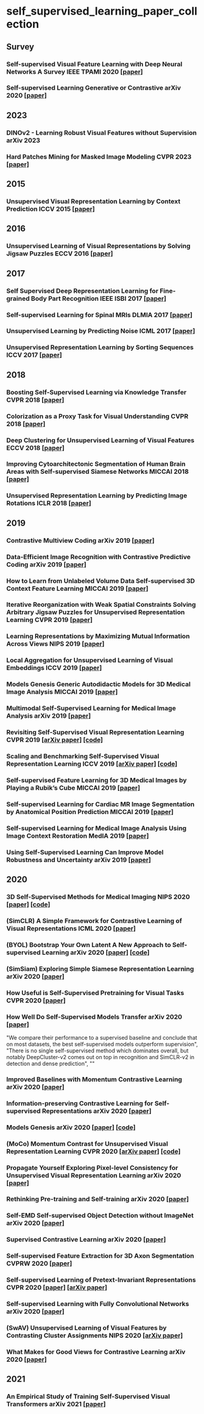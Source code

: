 # self_supervised_learning_paper_collection

## Survey
### Self-supervised Visual Feature Learning with Deep Neural Networks A Survey IEEE TPAMI 2020 [[paper]](https://ieeexplore.ieee.org/document/9086055)
### Self-supervised Learning Generative or Contrastive arXiv 2020 [[paper]](https://arxiv.org/abs/2006.08218)

## 2023
### DINOv2 - Learning Robust Visual Features without Supervision arXiv 2023
### Hard Patches Mining for Masked Image Modeling CVPR 2023 [[paper]](https://arxiv.org/abs/2304.05919)

## 2015
### Unsupervised Visual Representation Learning by Context Prediction ICCV 2015 [[paper]](https://www.cv-foundation.org/openaccess/content_iccv_2015/html/Doersch_Unsupervised_Visual_Representation_ICCV_2015_paper.html)

## 2016
### Unsupervised Learning of Visual Representations by Solving Jigsaw Puzzles ECCV 2016 [[paper]](https://arxiv.org/abs/1603.09246)

## 2017
### Self Supervised Deep Representation Learning for Fine-grained Body Part Recognition IEEE ISBI 2017 [[paper]](https://ieeexplore.ieee.org/document/7950587)
### Self-supervised Learning for Spinal MRIs DLMIA 2017 [[paper]](https://arxiv.org/abs/1708.00367)
### Unsupervised Learning by Predicting Noise ICML 2017 [[paper]](https://dl.acm.org/doi/10.5555/3305381.3305435)
### Unsupervised Representation Learning by Sorting Sequences ICCV 2017 [[paper]](https://arxiv.org/abs/1708.01246)

## 2018
### Boosting Self-Supervised Learning via Knowledge Transfer CVPR 2018 [[paper]](http://openaccess.thecvf.com/content_cvpr_2018/html/Noroozi_Boosting_Self-Supervised_Learning_CVPR_2018_paper.html)
### Colorization as a Proxy Task for Visual Understanding CVPR 2018 [[paper]](https://arxiv.org/abs/1703.04044)
### Deep Clustering for Unsupervised Learning of Visual Features ECCV 2018 [[paper]](https://arxiv.org/abs/1807.05520)
### Improving Cytoarchitectonic Segmentation of Human Brain Areas with Self-supervised Siamese Networks MICCAI 2018 [[paper]](https://link.springer.com/chapter/10.1007%2F978-3-030-00931-1_76)
### Unsupervised Representation Learning by Predicting Image Rotations ICLR 2018 [[paper]](https://arxiv.org/abs/1803.07728)

## 2019
### Contrastive Multiview Coding arXiv 2019 [[paper]](https://arxiv.org/abs/1906.05849)
### Data-Efficient Image Recognition with Contrastive Predictive Coding arXiv 2019 [[paper]](https://arxiv.org/abs/1905.09272)
### How to Learn from Unlabeled Volume Data Self-supervised 3D Context Feature Learning MICCAI 2019 [[paper]](https://link.springer.com/chapter/10.1007/978-3-030-32226-7_72)
### Iterative Reorganization with Weak Spatial Constraints Solving Arbitrary Jigsaw Puzzles for Unsupervised Representation Learning CVPR 2019 [[paper]](http://openaccess.thecvf.com/content_CVPR_2019/html/Wei_Iterative_Reorganization_With_Weak_Spatial_Constraints_Solving_Arbitrary_Jigsaw_Puzzles_CVPR_2019_paper.html)
### Learning Representations by Maximizing Mutual Information Across Views NIPS 2019 [[paper]](http://papers.nips.cc/paper/9686-learning-representations-by-maximizing-mutual-information-across-views)
### Local Aggregation for Unsupervised Learning of Visual Embeddings ICCV 2019 [[paper]](http://openaccess.thecvf.com/content_ICCV_2019/html/Zhuang_Local_Aggregation_for_Unsupervised_Learning_of_Visual_Embeddings_ICCV_2019_paper.html)
### Models Genesis Generic Autodidactic Models for 3D Medical Image Analysis MICCAI 2019 [[paper]](https://link.springer.com/chapter/10.1007/978-3-030-32251-9_42)
### Multimodal Self-Supervised Learning for Medical Image Analysis arXiv 2019 [[paper]](https://arxiv.org/abs/1912.05396)
### Revisiting Self-Supervised Visual Representation Learning CVPR 2019 [[arXiv paper]](https://arxiv.org/abs/1901.09005) [[code]](https://github.com/google/revisiting-self-supervised)
### Scaling and Benchmarking Self-Supervised Visual Representation Learning ICCV 2019 [[arXiv paper]](https://arxiv.org/abs/1905.01235) [[code]](https://github.com/facebookresearch/fair_self_supervision_benchmark)
### Self-supervised Feature Learning for 3D Medical Images by Playing a Rubik’s Cube MICCAI 2019 [[paper]](https://arxiv.org/abs/1910.02241)
### Self-supervised Learning for Cardiac MR Image Segmentation by Anatomical Position Prediction MICCAI 2019 [[paper]](https://arxiv.org/abs/1907.02757)
### Self-supervised Learning for Medical Image Analysis Using Image Context Restoration MedIA 2019 [[paper]](https://www.sciencedirect.com/science/article/abs/pii/S1361841518304699)
### Using Self-Supervised Learning Can Improve Model Robustness and Uncertainty arXiv 2019 [[paper]](https://arxiv.org/abs/1906.12340)

## 2020
### 3D Self-Supervised Methods for Medical Imaging NIPS 2020 [[paper]](https://arxiv.org/abs/2006.03829) [[code]](https://github.com/HealthML/self-supervised-3d-tasks)
### (SimCLR) A Simple Framework for Contrastive Learning of Visual Representations ICML 2020 [[paper]](https://arxiv.org/abs/2002.05709)
### (BYOL) Bootstrap Your Own Latent A New Approach to Self-supervised Learning arXiv 2020 [[paper]](https://arxiv.org/abs/2006.07733) [[code]](https://github.com/deepmind/deepmind-research/tree/master/byol)
### (SimSiam) Exploring Simple Siamese Representation Learning arXiv 2020 [[paper]](https://arxiv.org/abs/2011.10566)
### How Useful is Self-Supervised Pretraining for Visual Tasks CVPR 2020 [[paper]](https://arxiv.org/abs/2003.14323)
### How Well Do Self-Supervised Models Transfer arXiv 2020 [[paper]](https://arxiv.org/abs/2011.13377)
"We compare their performance to a supervised baseline and conclude that on most datasets, the best self-supervised models outperform supervision", "There is no single self-supervised method which dominates overall, but notably DeepCluster-v2 comes out on top in recognition and SimCLR-v2 in detection and dense prediction", ""
### Improved Baselines with Momentum Contrastive Learning arXiv 2020 [[paper]](https://arxiv.org/abs/2003.04297)
### Information-preserving Contrastive Learning for Self-supervised Representations arXiv 2020 [[paper]]()
### Models Genesis arXiv 2020 [[paper]](https://arxiv.org/abs/2004.07882) [[code]]()
### (MoCo) Momentum Contrast for Unsupervised Visual Representation Learning CVPR 2020 [[arXiv paper]](https://arxiv.org/abs/1911.05722) [[code]](https://github.com/facebookresearch/moco)
### Propagate Yourself Exploring Pixel-level Consistency for Unsupervised Visual Representation Learning arXiv 2020 [[paper]]()
### Rethinking Pre-training and Self-training arXiv 2020 [[paper]](https://arxiv.org/abs/2006.06882)
### Self-EMD Self-supervised Object Detection without ImageNet arXiv 2020 [[paper]]()
### Supervised Contrastive Learning arXiv 2020 [[paper]](https://arxiv.org/abs/2004.11362)
### Self-supervised Feature Extraction for 3D Axon Segmentation CVPRW 2020 [[paper]](https://arxiv.org/abs/2004.09629)
### Self-supervised Learning of Pretext-Invariant Representations CVPR 2020 [[paper]](https://openaccess.thecvf.com/content_CVPR_2020/html/Misra_Self-Supervised_Learning_of_Pretext-Invariant_Representations_CVPR_2020_paper.html) [[arXiv paper]](https://arxiv.org/abs/1912.01991)
### Self-supervised Learning with Fully Convolutional Networks arXiv 2020 [[paper]]()
### (SwAV) Unsupervised Learning of Visual Features by Contrasting Cluster Assignments NIPS 2020 [[arXiv paper]](https://arxiv.org/abs/2006.09882)
### What Makes for Good Views for Contrastive Learning arXiv 2020 [[paper]](https://arxiv.org/abs/2005.10243)

## 2021
### An Empirical Study of Training Self-Supervised Visual Transformers arXiv 2021 [[paper]](https://arxiv.org/abs/2104.02057)
